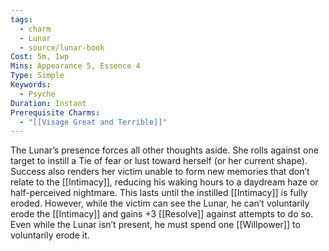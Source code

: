 ```yaml
---
tags:
  - charm
  - Lunar
  - source/lunar-book
Cost: 5m, 1wp
Mins: Appearance 5, Essence 4
Type: Simple
Keywords:
  - Psyche
Duration: Instant
Prerequisite Charms:
  - "[[Visage Great and Terrible]]"
---
```

The Lunar’s presence forces all other thoughts aside. She rolls against one target to instill a Tie of fear or lust toward herself (or her current shape). Success also renders her victim unable to form new memories that don’t relate to the [[Intimacy]], reducing his waking hours to a daydream haze or half-perceived nightmare. This lasts until the instilled [[Intimacy]] is fully eroded. However, while the victim can see the Lunar, he can’t voluntarily erode the [[Intimacy]] and gains +3 [[Resolve]] against attempts to do so. Even while the Lunar isn’t present, he must spend one [[Willpower]] to voluntarily erode it.